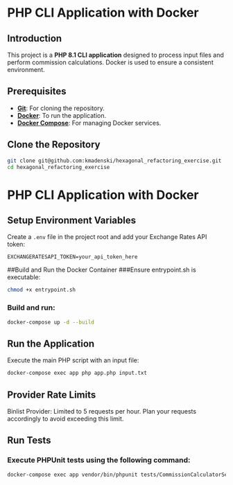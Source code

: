 # PHP CLI Application with Docker

## Introduction

This project is a **PHP 8.1 CLI application** designed to process input files and perform commission calculations. Docker is used to ensure a consistent environment.

## Prerequisites

- **[Git](https://git-scm.com/downloads)**: For cloning the repository.
- **[Docker](https://www.docker.com/get-started)**: To run the application.
- **[Docker Compose](https://docs.docker.com/compose/install/)**: For managing Docker services.

## Clone the Repository

```bash
git clone git@github.com:kmadenski/hexagonal_refactoring_exercise.git
cd hexagonal_refactoring_exercise
```
# PHP CLI Application with Docker

## Setup Environment Variables

Create a `.env` file in the project root and add your Exchange Rates API token:

```env
EXCHANGERATESAPI_TOKEN=your_api_token_here
```
##Build and Run the Docker Container
###Ensure entrypoint.sh is executable:
```bash
chmod +x entrypoint.sh
```
### Build and run:
```bash
docker-compose up -d --build
```
## Run the Application
Execute the main PHP script with an input file:
```bash
docker-compose exec app php app.php input.txt
```

## Provider Rate Limits
Binlist Provider: Limited to 5 requests per hour. Plan your requests accordingly to avoid exceeding this limit.
## Run Tests
### Execute PHPUnit tests using the following command:
```bash
docker-compose exec app vendor/bin/phpunit tests/CommissionCalculatorSelectorTest.php
```